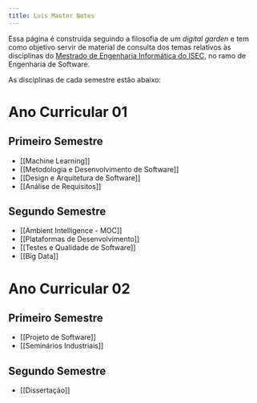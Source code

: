 ```yaml
---
title: Luis Master Notes
---
```


Essa página é construída seguindo a filosofia de um *digital garden* e tem como objetivo servir de material de consulta dos temas relativos às disciplinas do [Mestrado de Engenharia Informática do ISEC](https://www.ipc.pt/oferta-formativa/mestrado-em-engenharia-informatica/), no ramo de Engenharia de Software.

As disciplinas de cada semestre estão abaixo:

# Ano Curricular 01
## Primeiro Semestre

- [[Machine Learning]]
- [[Metodologia e Desenvolvimento de Software]]
- [[Design e Arquitetura de Software]]
- [[Análise de Requisitos]]

## Segundo Semestre

- [[Ambient Intelligence - MOC]]
- [[Plataformas de Desenvolvimento]]
- [[Testes e Qualidade de Software]]
- [[Big Data]]


# Ano Curricular 02

## Primeiro Semestre

- [[Projeto de Software]]
- [[Seminários Industriais]]

## Segundo Semestre

- [[Dissertação]]